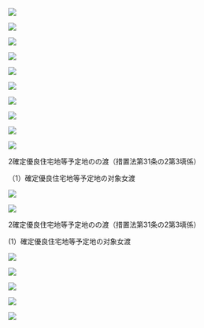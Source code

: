 ![](https://www.nta.go.jp/tmp/04458688-337e-4dea-8c86-fa077fe52273/images/de2bfd33356f90ca86f8571a2d7fe998ccd05d0ea6528b9d57b0b60392384c4b.jpg)

![](https://www.nta.go.jp/tmp/04458688-337e-4dea-8c86-fa077fe52273/images/b701822e03fa52daa1ea3afe32c62349844b9e13e1a1706f1ea1c5247eb258f3.jpg)

![](https://www.nta.go.jp/tmp/04458688-337e-4dea-8c86-fa077fe52273/images/d6a16c0f66e0367c17596066d5cf96aecd3cee8c71915ea8d61aeb868abb5396.jpg)

![](https://www.nta.go.jp/tmp/04458688-337e-4dea-8c86-fa077fe52273/images/13742cd764df6d89176a84ad34215c5fb33b00b5a2a479d414170e64bd687463.jpg)

![](https://www.nta.go.jp/tmp/04458688-337e-4dea-8c86-fa077fe52273/images/dc56174269e86062b45f31d790f92ac7441a5de6101671b80fa3df95e03d6640.jpg)

![](https://www.nta.go.jp/tmp/04458688-337e-4dea-8c86-fa077fe52273/images/93328e7a0d4a826222ef147ff22871ff30f71cb0b6c174b96ef6985cf8c56887.jpg)

![](https://www.nta.go.jp/tmp/04458688-337e-4dea-8c86-fa077fe52273/images/5472a631cc52ba46d2fbac3e4691c1f7e45bf58f63a615f6f8dd64e6d252af06.jpg)

![](https://www.nta.go.jp/tmp/04458688-337e-4dea-8c86-fa077fe52273/images/765776ac578b445cb4ed99c95ba0e861f7ae8bf20ff562a79ba33bed37598d1a.jpg)

![](https://www.nta.go.jp/tmp/04458688-337e-4dea-8c86-fa077fe52273/images/e675d388dd22058f90f94e25ba3af757e3e50bd5db452ee29115d5964f0ecfaf.jpg)

![](https://www.nta.go.jp/tmp/04458688-337e-4dea-8c86-fa077fe52273/images/bed73f7be6c3bca40a051c2ad4bbc06408315cc50305491fed2c1cdc517dcd1a.jpg)

2確定優良住宅地等予定地のの渡（措置法第31条の2第3填係）

（1）確定優良住宅地等予定地の对象女渡

![](https://www.nta.go.jp/tmp/04458688-337e-4dea-8c86-fa077fe52273/images/ffc4799f9ef53d2600695b144a751f2c8ee6f884e144b0e742e60f0c33cdfe60.jpg)

![](https://www.nta.go.jp/tmp/04458688-337e-4dea-8c86-fa077fe52273/images/7e32cc3c1c32e7d024b969b2a2ffd5e6108d595aa5b77e693ce506aa2f6b81cc.jpg)

2確定優良住宅地等予定地のの渡（措置法第31条の2第3填係）

(1）確定優良住宅地等予定地の对象女渡

![](https://www.nta.go.jp/tmp/04458688-337e-4dea-8c86-fa077fe52273/images/6579f487817364ccb2f9376c45cca1c46aa505772b441bd8ab2b57d3e5d67d22.jpg)

![](https://www.nta.go.jp/tmp/04458688-337e-4dea-8c86-fa077fe52273/images/5584f9338a14067c8ccb9ae651a1e7381657b5b6cb5fa243bf521ee2bc1679c2.jpg)

![](https://www.nta.go.jp/tmp/04458688-337e-4dea-8c86-fa077fe52273/images/6e11d6e1685c76354a7169bf505c80a139cc0c0c2fc79761fa8ae15257d9cc8c.jpg)

![](https://www.nta.go.jp/tmp/04458688-337e-4dea-8c86-fa077fe52273/images/7d54de92eb6fe4bf2e064504e47e59c5fe04979e0d9adad443d1947fbe0ba727.jpg)

![](https://www.nta.go.jp/tmp/04458688-337e-4dea-8c86-fa077fe52273/images/3a0185d36dfb343238a3634627424cedad0b61591dc0618bcfd694b5ee500213.jpg)